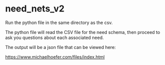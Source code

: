 # need_nets_v2

Run the python file in the same directory as the csv.  

The python file will read the CSV file for the need schema, then proceed to ask you questions about each associated need.

The output will be a json file that can be viewed here:

https://www.michaelhoefer.com/files/index.html

